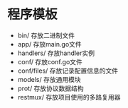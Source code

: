 # 程序模板
- bin/ 存放二进制文件
- app/ 存放main.go文件
- handlers/ 存放handler实例
- conf/ 存放conf.go文件
- conf/files/ 存放记录配置信息的文件
- models/ 存放通用模块
- prot/ 存放协议数据结构
- restmux/ 存放项目使用的多路复用器
